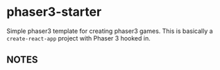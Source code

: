 # phaser3-starter

Simple phaser3 template for creating phaser3 games. This is basically a
`create-react-app` project with Phaser 3 hooked in.

## NOTES
